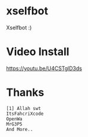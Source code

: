 # xselfbot
Xselfbot :)

# Video Install
https://youtu.be/U4CSTglD3ds

# Thanks
```
[1] Allah swt
ItsFahcriXcode
OpenWa
MrG3P5
And More..
```
